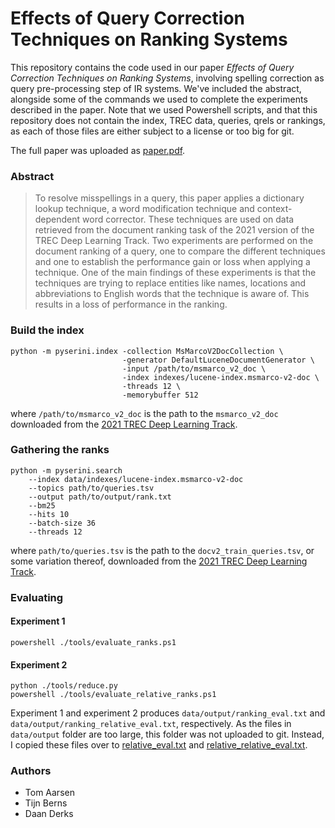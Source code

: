 # Effects of Query Correction Techniques on Ranking Systems
This repository contains the code used in our paper *Effects of Query Correction Techniques on Ranking Systems*, involving spelling correction as query pre-processing step of IR systems. We've included the abstract, alongside some of the commands we used to complete the experiments described in the paper. Note that we used Powershell scripts, and that this repository does not contain the index, TREC data, queries, qrels or rankings, as each of those files are either subject to a license or too big for git.

The full paper was uploaded as [paper.pdf](paper.pdf).

### Abstract
> To resolve misspellings in a query, this paper applies a dictionary lookup technique, a word modification technique and context-dependent word corrector. These techniques are used on data retrieved from the document ranking task of the 2021 version of the TREC Deep Learning Track. Two experiments are performed on the document ranking of a query, one to compare the different techniques and one to establish the performance gain or loss when applying a technique. One of the main findings of these experiments is that the techniques are trying to replace entities like names, locations and abbreviations to English words that the technique is aware of. This results in a loss of performance in the ranking.

### Build the index
```
python -m pyserini.index -collection MsMarcoV2DocCollection \
                         -generator DefaultLuceneDocumentGenerator \
                         -input /path/to/msmarco_v2_doc \
                         -index indexes/lucene-index.msmarco-v2-doc \
                         -threads 12 \
                         -memorybuffer 512
```
where `/path/to/msmarco_v2_doc` is the path to the `msmarco_v2_doc` downloaded from the [2021 TREC Deep Learning Track](https://microsoft.github.io/msmarco/TREC-Deep-Learning-2021#document-ranking-dataset).

### Gathering the ranks
```
python -m pyserini.search
    --index data/indexes/lucene-index.msmarco-v2-doc
    --topics path/to/queries.tsv
    --output path/to/output/rank.txt
    --bm25
    --hits 10
    --batch-size 36
    --threads 12
```
where `path/to/queries.tsv` is the path to the `docv2_train_queries.tsv`, or some variation thereof, downloaded from the [2021 TREC Deep Learning Track](https://microsoft.github.io/msmarco/TREC-Deep-Learning-2021#document-ranking-dataset).

### Evaluating
#### Experiment 1
```
powershell ./tools/evaluate_ranks.ps1
```
#### Experiment 2
```
python ./tools/reduce.py
powershell ./tools/evaluate_relative_ranks.ps1
```

Experiment 1 and experiment 2 produces `data/output/ranking_eval.txt` and `data/output/ranking_relative_eval.txt`, respectively. As the files in `data/output` folder are too large, this folder was not uploaded to git. Instead, I copied these files over to [relative_eval.txt](ranking_eval.txt) and [relative_relative_eval.txt](relative_relative_eval.txt).

### Authors
- Tom Aarsen
- Tijn Berns
- Daan Derks
